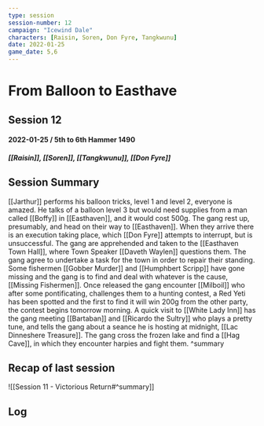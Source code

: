 ```yaml
---
type: session
session-number: 12
campaign: "Icewind Dale"
characters: [Raisin, Soren, Don Fyre, Tangkwunu]
date: 2022-01-25
game_date: 5,6
---
```


# From Balloon to Easthave
## Session 12
#### 2022-01-25 / 5th to 6th Hammer 1490
##### [[Raisin]], [[Soren]], [[Tangkwunu]], [[Don Fyre]]

## Session Summary
[[Jarthur]] performs his balloon tricks, level 1 and level 2, everyone is amazed. He talks of a balloon level 3 but would need supplies from a man called [[Boffy]] in [[Easthaven]], and it would cost 500g. 
The gang rest up, presumably, and head on their way to [[Easthaven]]. When they arrive there is an execution taking place, which [[Don Fyre]] attempts to interrupt, but is unsuccessful. The gang are apprehended and taken to the [[Easthaven Town Hall]], where Town Speaker [[Daveth Waylen]] questions them. The gang agree to undertake a task for the town in order to repair their standing. Some fishermen [[Gobber Murder]] and [[Humphbert Scripp]] have gone missing and the gang is to find and deal with whatever is the cause, [[Missing Fishermen]].
Once released the gang encounter [[Milboil]] who after some pontificating, challenges them to a hunting contest, a Red Yeti has been spotted and the first to find it will win 200g from the other party, the contest begins tomorrow morning.
A quick visit to [[White Lady Inn]] has the gang meeting [[Bartaban]] and [[Ricardo the Sultry]] who plays a pretty tune, and tells the gang about a seance he is hosting at midnight, [[Lac Dinneshere Treasure]].
The gang cross the frozen lake and find a [[Hag Cave]], in which they encounter harpies and fight them.
^summary

## Recap of last session
![[Session 11 - Victorious Return#^summary]]

## Log

